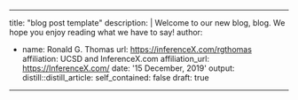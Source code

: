 
---
title: "blog post template"
description: |
  Welcome to our new blog, blog. We hope you enjoy 
  reading what we have to say!
author:
  - name: Ronald G. Thomas 
    url: https://inferenceX.com/rgthomas
    affiliation: UCSD and InferenceX.com
    affiliation_url: https://InferenceX.com/
date: '15 December, 2019'
output:
  distill::distill_article:
    self_contained: false
draft: true
---




